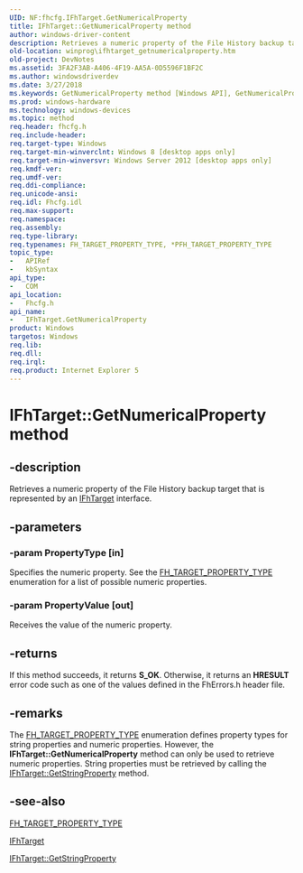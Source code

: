 ```yaml
---
UID: NF:fhcfg.IFhTarget.GetNumericalProperty
title: IFhTarget::GetNumericalProperty method
author: windows-driver-content
description: Retrieves a numeric property of the File History backup target that is represented by an IFhTarget interface.
old-location: winprog\ifhtarget_getnumericalproperty.htm
old-project: DevNotes
ms.assetid: 3FA2F3AB-A406-4F19-AA5A-0D5596F1BF2C
ms.author: windowsdriverdev
ms.date: 3/27/2018
ms.keywords: GetNumericalProperty method [Windows API], GetNumericalProperty method [Windows API], IFhTarget interface, GetNumericalProperty,IFhTarget.GetNumericalProperty, IFhTarget, IFhTarget interface [Windows API], GetNumericalProperty method, IFhTarget::GetNumericalProperty, fhcfg/IFhTarget::GetNumericalProperty, winprog.ifhtarget_getnumericalproperty
ms.prod: windows-hardware
ms.technology: windows-devices
ms.topic: method
req.header: fhcfg.h
req.include-header: 
req.target-type: Windows
req.target-min-winverclnt: Windows 8 [desktop apps only]
req.target-min-winversvr: Windows Server 2012 [desktop apps only]
req.kmdf-ver: 
req.umdf-ver: 
req.ddi-compliance: 
req.unicode-ansi: 
req.idl: Fhcfg.idl
req.max-support: 
req.namespace: 
req.assembly: 
req.type-library: 
req.typenames: FH_TARGET_PROPERTY_TYPE, *PFH_TARGET_PROPERTY_TYPE
topic_type:
-	APIRef
-	kbSyntax
api_type:
-	COM
api_location:
-	Fhcfg.h
api_name:
-	IFhTarget.GetNumericalProperty
product: Windows
targetos: Windows
req.lib: 
req.dll: 
req.irql: 
req.product: Internet Explorer 5
---
```


# IFhTarget::GetNumericalProperty method


## -description


Retrieves a numeric property of the File History backup target that is represented by an <a href="https://msdn.microsoft.com/5A73A81A-72A3-4794-86E5-9CA8FCA200C0">IFhTarget</a> interface.


## -parameters




### -param PropertyType [in]

Specifies the numeric property. See the <a href="https://msdn.microsoft.com/0A39626B-942F-4BD6-930D-15E9D401F0FF">FH_TARGET_PROPERTY_TYPE</a> enumeration for a list of possible numeric properties.


### -param PropertyValue [out]

Receives the value of the numeric property.


## -returns



If this method succeeds, it returns <b>S_OK</b>. Otherwise, it returns an <b>HRESULT</b> error code such as one of the values defined in the FhErrors.h header file.




## -remarks



The <a href="https://msdn.microsoft.com/0A39626B-942F-4BD6-930D-15E9D401F0FF">FH_TARGET_PROPERTY_TYPE</a> enumeration defines property types for string properties and numeric properties. However, the <b>IFhTarget::GetNumericalProperty</b> method can only be used to retrieve numeric properties. String properties must be retrieved by  calling the <a href="https://msdn.microsoft.com/DC5FE023-FA6E-4B97-AD9D-830975A17159">IFhTarget::GetStringProperty</a> method.




## -see-also




<a href="https://msdn.microsoft.com/0A39626B-942F-4BD6-930D-15E9D401F0FF">FH_TARGET_PROPERTY_TYPE</a>



<a href="https://msdn.microsoft.com/5A73A81A-72A3-4794-86E5-9CA8FCA200C0">IFhTarget</a>



<a href="https://msdn.microsoft.com/DC5FE023-FA6E-4B97-AD9D-830975A17159">IFhTarget::GetStringProperty</a>
 

 

